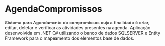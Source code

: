 # AgendaCompromissos
 Sistema para Agendamento de compromissos cuja a finalidade é criar, editar, deletar e verificar as atividades presentes na agenda. Aplicação desenvolvida em .NET C# utilizando o banco de dados SQLSERVER e Entity Framework para o mapeamento dos elementos base de dados. 
